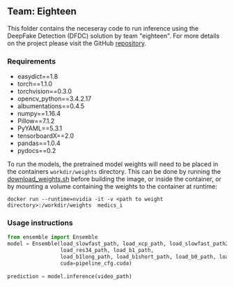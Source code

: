 ## Team: Eighteen
This folder contains the neceseray code to run inference using the DeepFake Detection (DFDC) solution by team "eighteen".  For more details on the project please visit the GitHub [repository](https://github.com/jphdotam/DFDC).

### Requirements
 
- easydict==1.8
- torch==1.1.0
- torchvision==0.3.0
- opencv_python==3.4.2.17
- albumentations==0.4.5
- numpy==1.16.4
- Pillow==7.1.2
- PyYAML==5.3.1
- tensorboardX==2.0
- pandas==1.0.4
- pydocs==0.2


To run the models, the pretrained model weights will need to be placed in the containers `workdir/weights` directory.  This can be done by running the [download_weights.sh](./download_weights.sh) before building the image, or inside the container, or by mounting a volume containing the weights to the container at runtime:

```
docker run --runtime=nvidia -it -v <path to weight directory>:/workdir/weights  medics_i
```    


### Usage instructions

``` python
from ensemble import Ensemble
model = Ensemble(load_slowfast_path, load_xcp_path, load_slowfast_path2, load_slowfast_path3, load_b3_path,
                 load_res34_path, load_b1_path,
                 load_b1long_path, load_b1short_path, load_b0_path, load_slowfast_path4, frame_nums,
                 cuda=pipeline_cfg.cuda)
		 
prediction = model.inference(video_path)
```
